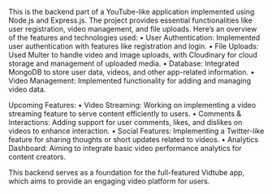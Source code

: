 This is the backend part of a YouTube-like application implemented using Node.js and Express.js. The project provides essential functionalities like user registration, video management, and file uploads. Here’s an overview of the features and technologies used:
	•	User Authentication: Implemented user authentication with features like registration and login.
	•	File Uploads: Used Multer to handle video and image uploads, with Cloudinary for cloud storage and management of uploaded media.
	•	Database: Integrated MongoDB to store user data, videos, and other app-related information.
	•	Video Management: Implemented functionality for adding and managing video data.

Upcoming Features:
	•	Video Streaming: Working on implementing a video streaming feature to serve content efficiently to users.
	•	Comments & Interactions: Adding support for user comments, likes, and dislikes on videos to enhance interaction.
	•	Social Features: Implementing a Twitter-like feature for sharing thoughts or short updates related to videos.
	•	Analytics Dashboard: Aiming to integrate basic video performance analytics for content creators.

This backend serves as a foundation for the full-featured Vidtube app, which aims to provide an engaging video platform for users.
